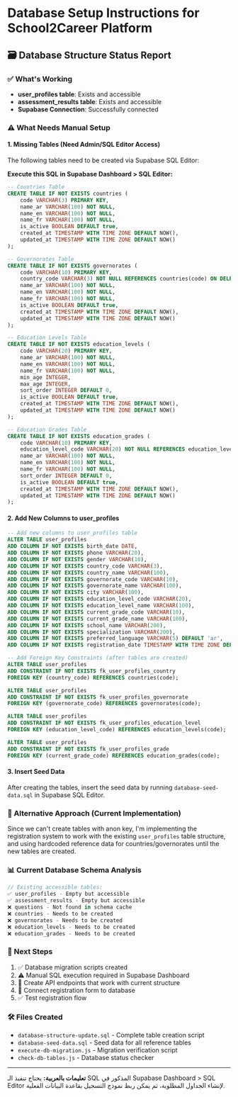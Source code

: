 # Database Setup Instructions for School2Career Platform

## 🗃️ Database Structure Status Report

### ✅ What's Working
- **user_profiles table**: Exists and accessible
- **assessment_results table**: Exists and accessible
- **Supabase Connection**: Successfully connected

### ⚠️ What Needs Manual Setup

#### 1. Missing Tables (Need Admin/SQL Editor Access)
The following tables need to be created via Supabase SQL Editor:

**Execute this SQL in Supabase Dashboard > SQL Editor:**

```sql
-- Countries Table
CREATE TABLE IF NOT EXISTS countries (
    code VARCHAR(3) PRIMARY KEY,
    name_ar VARCHAR(100) NOT NULL,
    name_en VARCHAR(100) NOT NULL,
    name_fr VARCHAR(100) NOT NULL,
    is_active BOOLEAN DEFAULT true,
    created_at TIMESTAMP WITH TIME ZONE DEFAULT NOW(),
    updated_at TIMESTAMP WITH TIME ZONE DEFAULT NOW()
);

-- Governorates Table
CREATE TABLE IF NOT EXISTS governorates (
    code VARCHAR(10) PRIMARY KEY,
    country_code VARCHAR(3) NOT NULL REFERENCES countries(code) ON DELETE CASCADE,
    name_ar VARCHAR(100) NOT NULL,
    name_en VARCHAR(100) NOT NULL, 
    name_fr VARCHAR(100) NOT NULL,
    is_active BOOLEAN DEFAULT true,
    created_at TIMESTAMP WITH TIME ZONE DEFAULT NOW(),
    updated_at TIMESTAMP WITH TIME ZONE DEFAULT NOW()
);

-- Education Levels Table
CREATE TABLE IF NOT EXISTS education_levels (
    code VARCHAR(20) PRIMARY KEY,
    name_ar VARCHAR(100) NOT NULL,
    name_en VARCHAR(100) NOT NULL,
    name_fr VARCHAR(100) NOT NULL,
    min_age INTEGER,
    max_age INTEGER,
    sort_order INTEGER DEFAULT 0,
    is_active BOOLEAN DEFAULT true,
    created_at TIMESTAMP WITH TIME ZONE DEFAULT NOW(),
    updated_at TIMESTAMP WITH TIME ZONE DEFAULT NOW()
);

-- Education Grades Table
CREATE TABLE IF NOT EXISTS education_grades (
    code VARCHAR(10) PRIMARY KEY,
    education_level_code VARCHAR(20) NOT NULL REFERENCES education_levels(code) ON DELETE CASCADE,
    name_ar VARCHAR(100) NOT NULL,
    name_en VARCHAR(100) NOT NULL,
    name_fr VARCHAR(100) NOT NULL,
    sort_order INTEGER DEFAULT 0,
    is_active BOOLEAN DEFAULT true,
    created_at TIMESTAMP WITH TIME ZONE DEFAULT NOW(),
    updated_at TIMESTAMP WITH TIME ZONE DEFAULT NOW()
);
```

#### 2. Add New Columns to user_profiles
```sql
-- Add new columns to user_profiles table
ALTER TABLE user_profiles 
ADD COLUMN IF NOT EXISTS birth_date DATE,
ADD COLUMN IF NOT EXISTS phone VARCHAR(20),
ADD COLUMN IF NOT EXISTS gender VARCHAR(10),
ADD COLUMN IF NOT EXISTS country_code VARCHAR(3),
ADD COLUMN IF NOT EXISTS country_name VARCHAR(100),
ADD COLUMN IF NOT EXISTS governorate_code VARCHAR(10),
ADD COLUMN IF NOT EXISTS governorate_name VARCHAR(100),
ADD COLUMN IF NOT EXISTS city VARCHAR(100),
ADD COLUMN IF NOT EXISTS education_level_code VARCHAR(20),
ADD COLUMN IF NOT EXISTS education_level_name VARCHAR(100),
ADD COLUMN IF NOT EXISTS current_grade_code VARCHAR(10),
ADD COLUMN IF NOT EXISTS current_grade_name VARCHAR(100),
ADD COLUMN IF NOT EXISTS school_name VARCHAR(200),
ADD COLUMN IF NOT EXISTS specialization VARCHAR(200),
ADD COLUMN IF NOT EXISTS preferred_language VARCHAR(5) DEFAULT 'ar',
ADD COLUMN IF NOT EXISTS registration_date TIMESTAMP WITH TIME ZONE DEFAULT NOW();

-- Add Foreign Key Constraints (after tables are created)
ALTER TABLE user_profiles 
ADD CONSTRAINT IF NOT EXISTS fk_user_profiles_country 
FOREIGN KEY (country_code) REFERENCES countries(code);

ALTER TABLE user_profiles 
ADD CONSTRAINT IF NOT EXISTS fk_user_profiles_governorate 
FOREIGN KEY (governorate_code) REFERENCES governorates(code);

ALTER TABLE user_profiles 
ADD CONSTRAINT IF NOT EXISTS fk_user_profiles_education_level 
FOREIGN KEY (education_level_code) REFERENCES education_levels(code);

ALTER TABLE user_profiles 
ADD CONSTRAINT IF NOT EXISTS fk_user_profiles_grade 
FOREIGN KEY (current_grade_code) REFERENCES education_grades(code);
```

#### 3. Insert Seed Data
After creating the tables, insert the seed data by running `database-seed-data.sql` in Supabase SQL Editor.

### 🔧 Alternative Approach (Current Implementation)
Since we can't create tables with anon key, I'm implementing the registration system to work with the existing `user_profiles` table structure, and using hardcoded reference data for countries/governorates until the new tables are created.

### 📊 Current Database Schema Analysis
```javascript
// Existing accessible tables:
✅ user_profiles - Empty but accessible
✅ assessment_results - Empty but accessible
❌ questions - Not found in schema cache
❌ countries - Needs to be created
❌ governorates - Needs to be created  
❌ education_levels - Needs to be created
❌ education_grades - Needs to be created
```

### 🎯 Next Steps
1. ✅ Database migration scripts created
2. ⚠️ Manual SQL execution required in Supabase Dashboard
3. 🔄 Create API endpoints that work with current structure
4. 🔗 Connect registration form to database
5. ✅ Test registration flow

### 🛠️ Files Created
- `database-structure-update.sql` - Complete table creation script
- `database-seed-data.sql` - Seed data for all reference tables  
- `execute-db-migration.js` - Migration verification script
- `check-db-tables.js` - Database status checker

---
**تعليمات بالعربية:**
يحتاج تنفيذ الـ SQL المذكور في Supabase Dashboard > SQL Editor لإنشاء الجداول المطلوبة، ثم يمكن ربط نموذج التسجيل بقاعدة البيانات الفعلية.